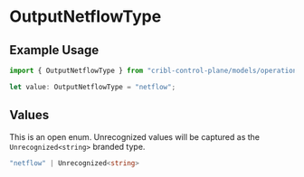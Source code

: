 # OutputNetflowType

## Example Usage

```typescript
import { OutputNetflowType } from "cribl-control-plane/models/operations";

let value: OutputNetflowType = "netflow";
```

## Values

This is an open enum. Unrecognized values will be captured as the `Unrecognized<string>` branded type.

```typescript
"netflow" | Unrecognized<string>
```
